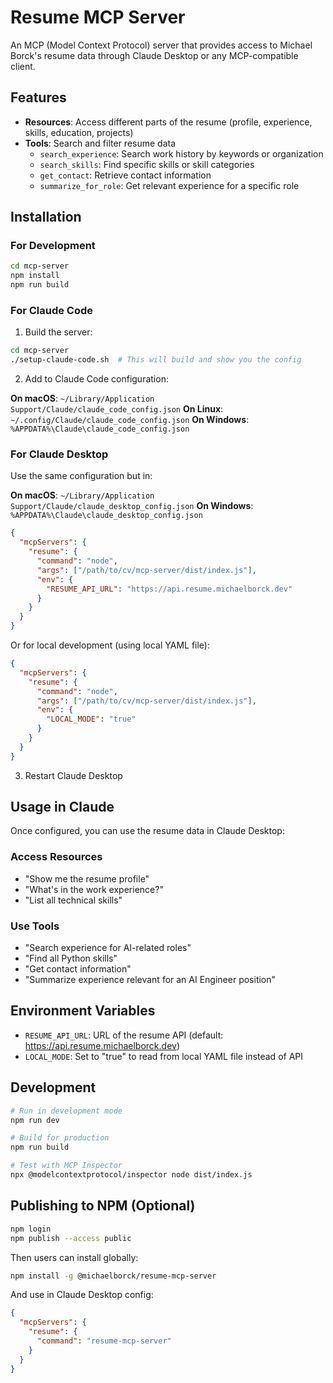# Resume MCP Server

An MCP (Model Context Protocol) server that provides access to Michael Borck's resume data through Claude Desktop or any MCP-compatible client.

## Features

- **Resources**: Access different parts of the resume (profile, experience, skills, education, projects)
- **Tools**: Search and filter resume data
  - `search_experience`: Search work history by keywords or organization
  - `search_skills`: Find specific skills or skill categories
  - `get_contact`: Retrieve contact information
  - `summarize_for_role`: Get relevant experience for a specific role

## Installation

### For Development

```bash
cd mcp-server
npm install
npm run build
```

### For Claude Code

1. Build the server:
```bash
cd mcp-server
./setup-claude-code.sh  # This will build and show you the config
```

2. Add to Claude Code configuration:

**On macOS**: `~/Library/Application Support/Claude/claude_code_config.json`
**On Linux**: `~/.config/Claude/claude_code_config.json`
**On Windows**: `%APPDATA%\Claude\claude_code_config.json`

### For Claude Desktop

Use the same configuration but in:

**On macOS**: `~/Library/Application Support/Claude/claude_desktop_config.json`
**On Windows**: `%APPDATA%\Claude\claude_desktop_config.json`

```json
{
  "mcpServers": {
    "resume": {
      "command": "node",
      "args": ["/path/to/cv/mcp-server/dist/index.js"],
      "env": {
        "RESUME_API_URL": "https://api.resume.michaelborck.dev"
      }
    }
  }
}
```

Or for local development (using local YAML file):

```json
{
  "mcpServers": {
    "resume": {
      "command": "node",
      "args": ["/path/to/cv/mcp-server/dist/index.js"],
      "env": {
        "LOCAL_MODE": "true"
      }
    }
  }
}
```

3. Restart Claude Desktop

## Usage in Claude

Once configured, you can use the resume data in Claude Desktop:

### Access Resources
- "Show me the resume profile"
- "What's in the work experience?"
- "List all technical skills"

### Use Tools
- "Search experience for AI-related roles"
- "Find all Python skills"
- "Get contact information"
- "Summarize experience relevant for an AI Engineer position"

## Environment Variables

- `RESUME_API_URL`: URL of the resume API (default: https://api.resume.michaelborck.dev)
- `LOCAL_MODE`: Set to "true" to read from local YAML file instead of API

## Development

```bash
# Run in development mode
npm run dev

# Build for production
npm run build

# Test with MCP Inspector
npx @modelcontextprotocol/inspector node dist/index.js
```

## Publishing to NPM (Optional)

```bash
npm login
npm publish --access public
```

Then users can install globally:
```bash
npm install -g @michaelborck/resume-mcp-server
```

And use in Claude Desktop config:
```json
{
  "mcpServers": {
    "resume": {
      "command": "resume-mcp-server"
    }
  }
}
```